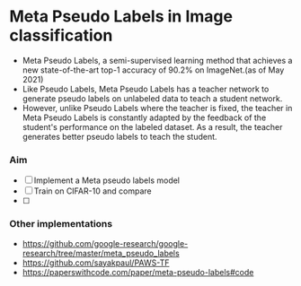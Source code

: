 # Meta Pseudo Labels in Image classification

- Meta Pseudo Labels, a semi-supervised learning method that achieves a new state-of-the-art top-1 accuracy of 90.2% on ImageNet.(as of May 2021)
- Like Pseudo Labels, Meta Pseudo Labels has a teacher network to generate pseudo labels on unlabeled data to teach a student network. 
- However, unlike Pseudo Labels where the teacher is fixed, the teacher in Meta Pseudo Labels is constantly adapted by the feedback of the student's performance on the labeled dataset. As a result, the teacher generates better pseudo labels to teach the student. 


### Aim
 - [ ] Implement a Meta pseudo labels model
 - [ ] Train on CIFAR-10 and compare
 - [ ] 








### Other implementations 
- https://github.com/google-research/google-research/tree/master/meta_pseudo_labels
- https://github.com/sayakpaul/PAWS-TF
- https://paperswithcode.com/paper/meta-pseudo-labels#code
